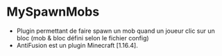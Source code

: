 # MySpawnMobs

- Plugin permettant de faire spawn un mob quand un joueur clic sur un bloc (mob & bloc défini selon le fichier config)
- AntiFusion est un plugin Minecraft [1.16.4].
